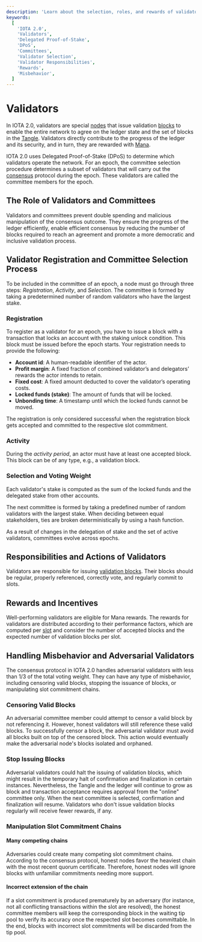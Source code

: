 ```yaml
---
description: 'Learn about the selection, roles, and rewards of validators in IOTA 2.0, which uses Delegated Proof-of-Stake (DPoS) for securing and progressing the ledger state.'
keywords:
  [
    'IOTA 2.0',
    'Validators',
    'Delegated Proof-of-Stake',
    'DPoS',
    'Committees',
    'Validator Selection',
    'Validator Responsibilities',
    'Rewards',
    'Misbehavior',
  ]
---
```


# Validators

In IOTA 2.0, validators are special [nodes](networking.md#nodes) that issue validation
[blocks](data-structures.md#blocks) to enable the entire network to agree on the ledger state and the set of blocks in
the [Tangle](data-structures.md#the-tangle).
Validators directly contribute to the progress of the ledger and its security, and in turn, they are rewarded with
[Mana](mana.md).

IOTA 2.0 uses Delegated Proof-of-Stake (DPoS) to determine which validators operate the network.
For an epoch, the committee selection procedure determines a subset of validators
that will carry out the [consensus](consensus.md) protocol during the epoch.
These validators are called the committee members for the epoch.

## The Role of Validators and Committees

Validators and committees prevent double spending and malicious manipulation of the consensus outcome.
They ensure the progress of the ledger efficiently,
enable efficient consensus by reducing the number of blocks required to reach an
agreement and promote a more democratic and inclusive validation process.

## Validator Registration and Committee Selection Process

To be included in the committee of an epoch, a node must go through three steps: _Registration_, _Activity_, and
_Selection_. The committee is formed by taking a predetermined number of random validators who have the largest stake.

### Registration

To register as a validator for an epoch, you have to issue a block with a transaction that locks an account with
the staking unlock condition.
This block must be issued before the epoch starts.
Your registration needs to provide the following:

- **Account id**: A human-readable identifier of the actor.
- **Profit margin**: A fixed fraction of combined validator’s and delegators’ rewards the actor intends to retain.
- **Fixed cost**: A fixed amount deducted to cover the validator’s operating costs.
- **Locked funds (stake)**: The amount of funds that will be locked.
- **Unbonding time**: A timestamp until which the locked funds cannot be moved.

The registration is only considered successful when the registration block gets accepted and committed to the respective
slot commitment.

### Activity

During the _activity period_, an actor must have at least one accepted block.
This block can be of any type, e.g., a validation block.

### Selection and Voting Weight

Each validator's stake is computed as the sum of the locked funds and the delegated stake from other accounts.

The next committee is formed by taking a predefined number of random validators with the largest stake. When deciding between
equal stakeholders, ties are broken deterministically by using a hash function.

As a result of changes in the delegation of stake and the set of active validators, committees evolve across epochs.

## Responsibilities and Actions of Validators

Validators are responsible for issuing [validation blocks](data-structures.md#validation-blocks).
Their blocks should be regular, properly referenced, correctly vote, and regularly commit to slots.

## Rewards and Incentives

Well-performing validators are eligible for Mana rewards.
The rewards for validators are distributed according to their performance factors,
which are computed per [slot](data-structures.md#slots)
and consider the number of accepted blocks and the expected number of validation blocks per slot.

## Handling Misbehavior and Adversarial Validators

The consensus protocol in IOTA 2.0 handles adversarial validators with less than 1/3 of the total voting weight.
They can have any type of misbehavior, including censoring valid blocks, stopping the issuance of blocks, or
manipulating slot commitment chains.

### Censoring Valid Blocks

An adversarial committee member could attempt to censor a valid block by not referencing it.
However, honest validators will still reference these valid blocks.
To successfully censor a block, the adversarial validator must avoid all blocks built on top of the censored
block.
This action would eventually make the adversarial node's blocks isolated and orphaned.

### Stop Issuing Blocks

Adversarial validators could halt the issuing of validation blocks, which might result in the temporary halt of
confirmation and finalization in certain instances.
Nevertheless, the Tangle and the ledger will continue to grow as block and transaction acceptance requires approval from
the "online" committee only.
When the next committee is selected, confirmation and finalization will resume.
Validators who don't issue validation blocks regularly will receive fewer rewards, if any.

### Manipulation Slot Commitment Chains

#### Many competing chains

Adversaries could create many competing slot commitment chains.
According to the consensus protocol, honest nodes favor the heaviest chain with the most recent quorum certificate.
Therefore, honest nodes will ignore blocks with unfamiliar commitments needing more support.

#### Incorrect extension of the chain

If a slot commitment is produced prematurely by an adversary (for instance, not all conflicting transactions within the
slot are resolved), the honest committee members will keep the corresponding block in the waiting tip pool to verify
its accuracy once the respected slot becomes committable.
In the end, blocks with incorrect slot commitments will be discarded from the tip pool.
